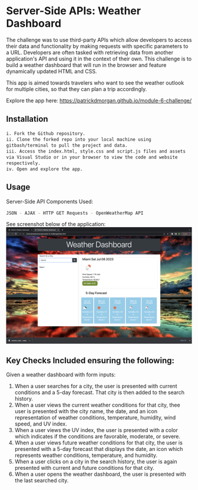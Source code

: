 # Server-Side APIs: Weather Dashboard

The challenge was to use third-party APIs which allow developers to access their data and functionality by making requests with specific parameters to a URL. Developers are often tasked with retrieving data from another application's API and using it in the context of their own. This challenge is to build a weather dashboard that will run in the browser and feature dynamically updated HTML and CSS.

This app is aimed towards travelers who want to see the weather outlook for multiple cities, so that they can plan a trip accordingly.

Explore the app here: https://patrickdmorgan.github.io/module-6-challenge/

## Installation
```
i. Fork the Github repository.
ii. Clone the forked repo into your local machine using gitbash/terminal to pull the project and data.
iii. Access the index.html, style.css and script.js files and assets via Visual Studio or in your browser to view the code and website respectively.  
iv. Open and explore the app.
```

## Usage
Server-Side API Components Used:
```bash
JSON - AJAX - HTTP GET Requests - OpenWeatherMap API
```
See screenshot below of the application:
![Weather Dashboard](/assets/images/WeatherDashboard.png)



## Key Checks Included ensuring the following:
Given a weather dashboard with form inputs:
1. When a user searches for a city, the user is presented with current conditions and a 5-day forecast. That city is then added to the search history.
2. When a user views the current weather conditions for that city, thee user is presented with the city name, the date, and an icon representation of weather conditions, temperature, humidity, wind speed, and UV index.
3. When a user views the UV index, the user is presented with a color which indicates if the conditions are favorable, moderate, or severe.
4. When a user views future weather conditions for that city, the user is presented with a 5-day forecast that displays the date, an icon which represents weather conditions, temperature, and humidity.
5. When a user clicks on a city in the search history, the user is again presented with current and future conditions for that city.
6. When a user opens the weather dashboard, the user is presented with the last searched city.
